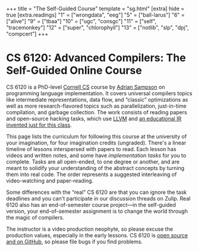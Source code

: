 +++
title = "The Self-Guided Course"
template = "sg.html"
[extra]
hide = true
[extra.readings]
"1" = ["wrongdata", "eeg"]
"5" = ["ball-larus"]
"6" = ["alive"]
"9" = ["tbaa"]
"10" = ["ugc", "consgc"]
"11" = ["self", "tracemonkey"]
"12" = ["super", "chlorophyll"]
"13" = ["notlib", "slp", "dpj", "compcert"]
+++
# CS 6120: Advanced Compilers: The Self-Guided Online Course

CS 6120 is a PhD-level [Cornell CS][cs] course by [Adrian Sampson][adrian] on programming language implementation.
It covers universal compilers topics like intermediate representations, data flow, and “classic” optimizations as well as more research-flavored topics such as parallelization, just-in-time compilation, and garbage collection.
The work consists of reading papers and open-source hacking tasks, which use [LLVM][] and [an educational IR invented just for this class][bril].

This page lists the curriculum for following this course at the university of your imagination, for four imagination credits (ungraded).
There's a linear timeline of lessons interspersed with papers to read.
Each lesson has videos and written notes, and some have *implementation tasks* for you to complete.
Tasks are all open-ended, to one degree or another, and are meant to solidify your understanding of the abstract concepts by turning them into real code.
The order represents a suggested interleaving of video-watching and paper-reading.

Some differences with the “real” CS 6120 are that you can ignore the task deadlines and you can't participate in our discussion threads on Zulip.
Real 6120 also has an end-of-semester course project—in the self-guided version, your end-of-semester assignment is to change the world through the magic of compilers.

The instructor is a video production neophyte, so please excuse the production values, especially in the early lessons.
CS 6120 is [open source and on GitHub][gh], so please file bugs if you find problems.

[gh]: https://github.com/sampsyo/cs6120
[cs]: https://www.cs.cornell.edu/
[adrian]: https://www.cs.cornell.edu/~asampson/
[bril]: https://capra.cs.cornell.edu/bril/
[llvm]: https://llvm.org/
